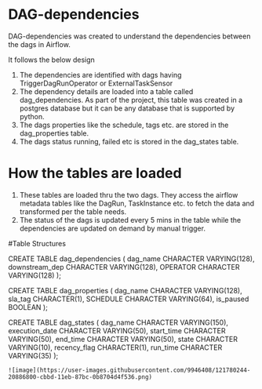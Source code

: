 # DAG-dependencies

DAG-dependencies was created to understand the dependencies between the dags in Airflow. 

It follows the below design

1) The dependencies are identified with dags having TriggerDagRunOperator or ExternalTaskSensor
2) The dependency details are loaded into a table called dag_dependencies. As part of the project, this table was created in a postgres database but it can be any database that is supported by python. 
3) The dags properties like the schedule, tags etc. are stored in the dag_properties table.
4) The dags status running, failed etc is stored in the dag_states table.


# How the tables are loaded
1) These tables are loaded thru the two dags. They access the airflow metadata tables like the DagRun, TaskInstance etc. to fetch the data and transformed per the table needs.
2) The status of the dags is updated every 5 mins in the table while the dependencies are updated on demand by manual trigger.


#Table Structures

CREATE TABLE 
    dag_dependencies 
    ( 
        dag_name       CHARACTER VARYING(128), 
        downstream_dep CHARACTER VARYING(128), 
        OPERATOR       CHARACTER VARYING(128) 
    );
 
 CREATE TABLE 
    dag_properties
    ( 
        dag_name  CHARACTER VARYING(128), 
        sla_tag   CHARACTER(1), 
        SCHEDULE  CHARACTER VARYING(64), 
        is_paused BOOLEAN 
    );
    
    
  CREATE TABLE 
    dag_states
    ( 
        dag_name       CHARACTER VARYING(150), 
        execution_date CHARACTER VARYING(50), 
        start_time     CHARACTER VARYING(50), 
        end_time       CHARACTER VARYING(50), 
        state          CHARACTER VARYING(10), 
        recency_flag   CHARACTER(1), 
        run_time       CHARACTER VARYING(35) 
    );
    
    ![image](https://user-images.githubusercontent.com/9946408/121780244-20886800-cbbd-11eb-87bc-0b8704d4f536.png)
